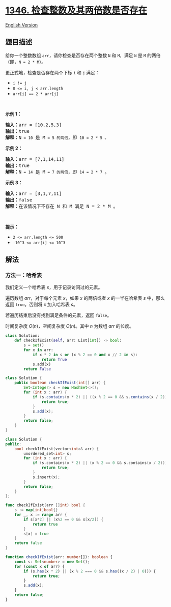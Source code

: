 # [1346. 检查整数及其两倍数是否存在](https://leetcode.cn/problems/check-if-n-and-its-double-exist)

[English Version](/solution/1300-1399/1346.Check%20If%20N%20and%20Its%20Double%20Exist/README_EN.md)

<!-- tags:数组,哈希表,双指针,二分查找,排序 -->

<!-- difficulty:简单 -->

## 题目描述

<!-- 这里写题目描述 -->

<p>给你一个整数数组&nbsp;<code>arr</code>，请你检查是否存在两个整数&nbsp;<code>N</code> 和 <code>M</code>，满足&nbsp;<code>N</code>&nbsp;是&nbsp;<code>M</code>&nbsp;的两倍（即，<code>N = 2 * M</code>）。</p>

<p>更正式地，检查是否存在两个下标&nbsp;<code>i</code> 和 <code>j</code> 满足：</p>

<ul>
	<li><code>i != j</code></li>
	<li><code>0 &lt;= i, j &lt; arr.length</code></li>
	<li><code>arr[i] == 2 * arr[j]</code></li>
</ul>

<p>&nbsp;</p>

<p><strong>示例 1：</strong></p>

<pre><strong>输入：</strong>arr = [10,2,5,3]
<strong>输出：</strong>true
<strong>解释：</strong>N<code> = 10</code> 是 M<code> = 5 的两倍</code>，即 <code>10 = 2 * 5 。</code>
</pre>

<p><strong>示例 2：</strong></p>

<pre><strong>输入：</strong>arr = [7,1,14,11]
<strong>输出：</strong>true
<strong>解释：</strong>N<code> = 14</code> 是 M<code> = 7 的两倍</code>，即 <code>14 = 2 * 7 </code>。
</pre>

<p><strong>示例 3：</strong></p>

<pre><strong>输入：</strong>arr = [3,1,7,11]
<strong>输出：</strong>false
<strong>解释：</strong>在该情况下不存在 N 和 M 满足 N = 2 * M 。
</pre>

<p>&nbsp;</p>

<p><strong>提示：</strong></p>

<ul>
	<li><code>2 &lt;= arr.length &lt;= 500</code></li>
	<li><code>-10^3 &lt;= arr[i] &lt;= 10^3</code></li>
</ul>

## 解法

### 方法一：哈希表

我们定义一个哈希表 $s$，用于记录访问过的元素。

遍历数组 $arr$，对于每个元素 $x$，如果 $x$ 的两倍或者 $x$ 的一半在哈希表 $s$ 中，那么返回 `true`。否则将 $x$ 加入哈希表 $s$。

若遍历结束后没有找到满足条件的元素，返回 `false`。

时间复杂度 $O(n)$，空间复杂度 $O(n)$。其中 $n$ 为数组 $arr$ 的长度。

<!-- tabs:start -->

```python
class Solution:
    def checkIfExist(self, arr: List[int]) -> bool:
        s = set()
        for x in arr:
            if x * 2 in s or (x % 2 == 0 and x // 2 in s):
                return True
            s.add(x)
        return False
```

```java
class Solution {
    public boolean checkIfExist(int[] arr) {
        Set<Integer> s = new HashSet<>();
        for (int x : arr) {
            if (s.contains(x * 2) || ((x % 2 == 0 && s.contains(x / 2)))) {
                return true;
            }
            s.add(x);
        }
        return false;
    }
}
```

```cpp
class Solution {
public:
    bool checkIfExist(vector<int>& arr) {
        unordered_set<int> s;
        for (int x : arr) {
            if (s.contains(x * 2) || (x % 2 == 0 && s.contains(x / 2))) {
                return true;
            }
            s.insert(x);
        }
        return false;
    }
};
```

```go
func checkIfExist(arr []int) bool {
	s := map[int]bool{}
	for _, x := range arr {
		if s[x*2] || (x%2 == 0 && s[x/2]) {
			return true
		}
		s[x] = true
	}
	return false
}
```

```ts
function checkIfExist(arr: number[]): boolean {
    const s: Set<number> = new Set();
    for (const x of arr) {
        if (s.has(x * 2) || (x % 2 === 0 && s.has((x / 2) | 0))) {
            return true;
        }
        s.add(x);
    }
    return false;
}
```

<!-- tabs:end -->

<!-- end -->
